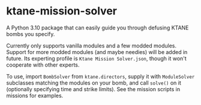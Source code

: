 # ktane-mission-solver
A Python 3.10 package that can easily guide you through defusing KTANE bombs you specify.

Currently only supports vanilla modules and a few modded modules. Support for more modded modules (and maybe needies) will be added in future. Its experting profile is `Ktane Mission Solver.json`, though it won't cooperate with other experts.

To use, import `BombSolver` from `ktane.directors`, supply it with `ModuleSolver` subclasses matching the modules on your bomb,
and call `solve()` on it (optionally specifying time and strike limits). See the mission scripts in missions for examples.
